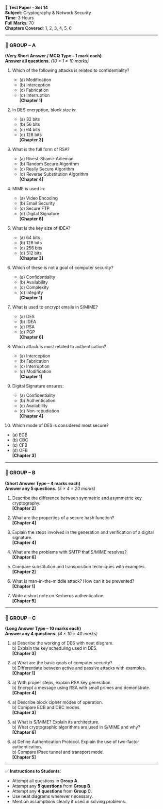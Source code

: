 📘 **Test Paper – Set 14**  
**Subject**: Cryptography & Network Security  
**Time**: 3 Hours  
**Full Marks**: 70  
**Chapters Covered**: 1, 2, 3, 4, 5, 6

---

### 🔹 GROUP – A  
**(Very Short Answer / MCQ Type – 1 mark each)**  
**Answer all questions.** *(10 × 1 = 10 marks)*

1. Which of the following attacks is related to confidentiality?  
   - (a) Modification  
   - (b) Interception  
   - (c) Fabrication  
   - (d) Interruption  
   **[Chapter 1]**

2. In DES encryption, block size is:  
   - (a) 32 bits  
   - (b) 56 bits  
   - (c) 64 bits  
   - (d) 128 bits  
   **[Chapter 3]**

3. What is the full form of RSA?  
   - (a) Rivest-Shamir-Adleman  
   - (b) Random Secure Algorithm  
   - (c) Really Secure Algorithm  
   - (d) Reverse Substitution Algorithm  
   **[Chapter 4]**

4. MIME is used in:  
   - (a) Video Encoding  
   - (b) Email Security  
   - (c) Secure FTP  
   - (d) Digital Signature  
   **[Chapter 6]**

5. What is the key size of IDEA?  
   - (a) 64 bits  
   - (b) 128 bits  
   - (c) 256 bits  
   - (d) 512 bits  
   **[Chapter 3]**

6. Which of these is not a goal of computer security?  
   - (a) Confidentiality  
   - (b) Availability  
   - (c) Complexity  
   - (d) Integrity  
   **[Chapter 1]**

7. What is used to encrypt emails in S/MIME?  
   - (a) DES  
   - (b) IDEA  
   - (c) RSA  
   - (d) PGP  
   **[Chapter 6]**

8. Which attack is most related to authentication?  
   - (a) Interception  
   - (b) Fabrication  
   - (c) Interruption  
   - (d) Modification  
   **[Chapter 1]**

9. Digital Signature ensures:  
   - (a) Confidentiality  
   - (b) Authentication  
   - (c) Availability  
   - (d) Non-repudiation  
   **[Chapter 4]**

10. Which mode of DES is considered most secure?  
   - (a) ECB  
   - (b) CBC  
   - (c) CFB  
   - (d) OFB  
   **[Chapter 3]**

---

### 🔹 GROUP – B  
**(Short Answer Type – 4 marks each)**  
**Answer any 5 questions.** *(5 × 4 = 20 marks)*

1. Describe the difference between symmetric and asymmetric key cryptography.  
   **[Chapter 2]**

2. What are the properties of a secure hash function?  
   **[Chapter 4]**

3. Explain the steps involved in the generation and verification of a digital signature.  
   **[Chapter 4]**

4. What are the problems with SMTP that S/MIME resolves?  
   **[Chapter 6]**

5. Compare substitution and transposition techniques with examples.  
   **[Chapter 2]**

6. What is man-in-the-middle attack? How can it be prevented?  
   **[Chapter 1]**

7. Write a short note on Kerberos authentication.  
   **[Chapter 5]**

---

### 🔹 GROUP – C  
**(Long Answer Type – 10 marks each)**  
**Answer any 4 questions.** *(4 × 10 = 40 marks)*

1. a) Describe the working of DES with neat diagram.  
   b) Explain the key scheduling used in DES.  
   **[Chapter 3]**

2. a) What are the basic goals of computer security?  
   b) Differentiate between active and passive attacks with examples.  
   **[Chapter 1]**

3. a) With proper steps, explain RSA key generation.  
   b) Encrypt a message using RSA with small primes and demonstrate.  
   **[Chapter 4]**

4. a) Describe block cipher modes of operation.  
   b) Compare ECB and CBC modes.  
   **[Chapter 3]**

5. a) What is S/MIME? Explain its architecture.  
   b) What cryptographic algorithms are used in S/MIME and why?  
   **[Chapter 6]**

6. a) Define Authentication Protocol. Explain the use of two-factor authentication.  
   b) Compare IPsec tunnel and transport mode.  
   **[Chapter 5]**

---

✅ **Instructions to Students**:
- Attempt all questions in **Group A**.  
- Attempt any **5 questions** from **Group B**.  
- Attempt any **4 questions** from **Group C**.  
- Use neat diagrams wherever necessary.  
- Mention assumptions clearly if used in solving problems.  
